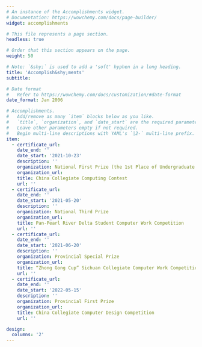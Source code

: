 ```yaml
---
# An instance of the Accomplishments widget.
# Documentation: https://wowchemy.com/docs/page-builder/
widget: accomplishments

# This file represents a page section.
headless: true

# Order that this section appears on the page.
weight: 50

# Note: `&shy;` is used to add a 'soft' hyphen in a long heading.
title: 'Accomplish&shy;ments'
subtitle:

# Date format
#   Refer to https://wowchemy.com/docs/customization/#date-format
date_format: Jan 2006

# Accomplishments.
#   Add/remove as many `item` blocks below as you like.
#   `title`, `organization`, and `date_start` are the required parameters.
#   Leave other parameters empty if not required.
#   Begin multi-line descriptions with YAML's `|2-` multi-line prefix.
item:
  - certificate_url: 
    date_end: ''
    date_start: '2021-10-23'
    description: ''
    organization: National First Prize (the 1st Place of Undergraduate Group)
    organization_url: 
    title: China Collegiate Computing Contest
    url: ''
  - certificate_url: 
    date_end: ''
    date_start: '2021-05-20'
    description: ''
    organization: National Third Prize
    organization_url: 
    title: Pan-Pearl River Delta Student Computer Work Competition
    url: ''
  - certificate_url: 
    date_end: ''
    date_start: '2021-06-20'
    description: ''
    organization: Provincial Special Prize
    organization_url: 
    title: “Zhong Gong Cup” Sichuan Collegiate Computer Work Competition
    url: ''
  - certificate_url: 
    date_end: ''
    date_start: '2022-05-15'
    description: ''
    organization: Provincial First Prize
    organization_url: 
    title: China Collegiate Computer Design Competition
    url: ''

design:
  columns: '2'
---
```

